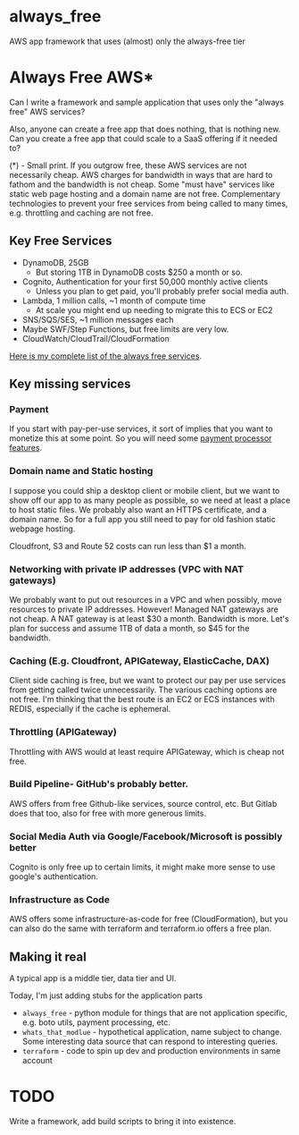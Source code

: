 # always_free

AWS app framework that uses (almost) only the always-free tier

# Always Free AWS*

Can I write a framework and sample application that uses only the "always free" AWS services?

Also, anyone can create a free app that does nothing, that is nothing new. Can you create a free app that could scale to
a SaaS offering if it needed to?

(*) - Small print. If you outgrow free, these AWS services are not necessarily cheap. AWS charges for bandwidth in ways
that are hard to fathom and the bandwidth is not cheap. Some "must have" services like static web page hosting and a
domain name are not free. Complementary technologies to prevent your free services from being called to many times, e.g.
throttling and caching are not free.

## Key Free Services

- DynamoDB, 25GB
    - But storing 1TB in DynamoDB costs $250 a month or so.
- Cognito, Authentication for your first 50,000 monthly active clients
    - Unless you plan to get paid, you'll probably prefer social media auth.
- Lambda, 1 million calls, ~1 month of compute time
  - At scale you might end up needing to migrate this to ECS or EC2
- SNS/SQS/SES, ~1 million messages each
- Maybe SWF/Step Functions, but free limits are very low.
- CloudWatch/CloudTrail/CloudFormation

[Here is my complete list of the always free services](docs/what_is_free.md).

## Key missing services

### Payment

If you start with pay-per-use services, it sort of implies that you want to monetize this at some point. So you will
need some [payment processor features](https://www.blendr.io/blog/payments-platforms-for-saas/).

### Domain name and Static hosting

I suppose you could ship a desktop client or mobile client, but we want to show off our app to as many people as
possible, so we need at least a place to host static files. We probably also want an HTTPS certificate, and a domain
name. So for a full app you still need to pay for old fashion static webpage hosting.

Cloudfront, S3 and Route 52 costs can run less than $1 a month.

### Networking with private IP addresses (VPC with NAT gateways)

We probably want to put out resources in a VPC and when possibly, move resources to private IP addresses. However!
Managed NAT gateways are not cheap. A NAT gateway is at least $30 a month. Bandwidth is more. Let's plan for success and
assume 1TB of data a month, so $45 for the bandwidth.

### Caching (E.g. Cloudfront, APIGateway, ElasticCache, DAX)

Client side caching is free, but we want to protect our pay per use services from getting called twice unnecessarily.
The various caching options are not free. I'm thinking that the best route is an EC2 or ECS instances with REDIS, especially
if the cache is ephemeral. 

### Throttling (APIGateway)

Throttling with AWS would at least require APIGateway, which is cheap not free.

### Build Pipeline- GitHub's probably better.

AWS offers from free Github-like services, source control, etc. But Gitlab does that too, also for free with more
generous limits.

### Social Media Auth via Google/Facebook/Microsoft is possibly better

Cognito is only free up to certain limits, it might make more sense to use google's authentication.

### Infrastructure as Code

AWS offers some infrastructure-as-code for free (CloudFormation), but you can also do the same with terraform and
terraform.io offers a free plan.

## Making it real

A typical app is a middle tier, data tier and UI.

Today, I'm just adding stubs for the application parts

- `always_free` - python module for things that are not application specific, e.g. boto utils, payment processing, etc.
- `whats_that_modlue` - hypothetical application, name subject to change. Some interesting data source that can respond to
  interesting queries.
- `terraform` - code to spin up dev and production environments in same account

# TODO
Write a framework, add build scripts to bring it into existence. 
